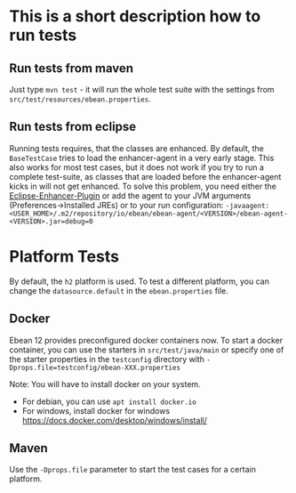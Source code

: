 This is a short description how to run tests
============================================

Run tests from maven
--------------------

Just type `mvn test` - it will run the whole test suite with the settings
from `src/test/resources/ebean.properties`. 

Run tests from eclipse
----------------------

Running tests requires, that the classes are enhanced. By default, the 
`BaseTestCase` tries to load the enhancer-agent in a very early stage. This 
also works for most test cases, but it does not work if you try to run a 
complete test-suite, as classes that are loaded before the enhancer-agent 
kicks in will not get enhanced. To solve this problem, you need either the
[Eclipse-Enhancer-Plugin](https://github.com/ebean-orm-tools/ebean-eclipse-enhancer) 
or add the agent to your JVM arguments (Preferences->Installed JREs) or to
your run configuration: 
`-javaagent:<USER_HOME>/.m2/repository/io/ebean/ebean-agent/<VERSION>/ebean-agent-<VERSION>.jar=debug=0`


Platform Tests
==============

By default, the `h2` platform is used. To test a different platform, you can change the 
`datasource.default` in the `ebean.properties` file.


Docker
------
Ebean 12 provides preconfigured docker containers now. To start a docker container,
you can use the starters in  `src/test/java/main` or specify one of the starter 
properties in the `testconfig` directory with `-Dprops.file=testconfig/ebean-XXX.properties`

Note: You will have to install docker on your system.
- For debian, you can use `apt install docker.io`
- For windows, install docker for windows https://docs.docker.com/desktop/windows/install/

Maven
-----

Use the `-Dprops.file` parameter to start the test cases for a certain platform.

